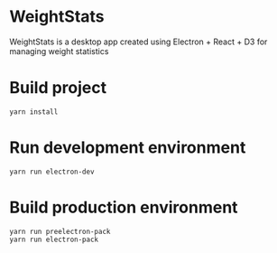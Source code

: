 # WeightStats

WeightStats is a desktop app created using Electron + React + D3 for managing
weight statistics

# Build project

```
yarn install
```

# Run development environment

```
yarn run electron-dev
```

# Build production environment

```
yarn run preelectron-pack
yarn run electron-pack
```


